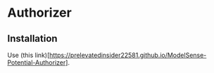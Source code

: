 # Authorizer
## Installation
Use (this link)[https://prelevatedinsider22581.github.io/ModelSense-Potential-Authorizer].
